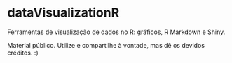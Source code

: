 # dataVisualizationR
Ferramentas de visualização de dados no R: gráficos, R Markdown e Shiny. 

Material público. Utilize e compartilhe à vontade, mas dê os devidos créditos. :)

